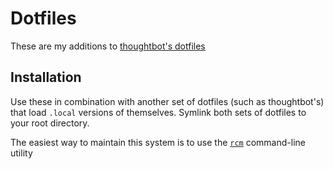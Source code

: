 # Dotfiles

These are my additions to [thoughtbot's
dotfiles](http://www.github.com/thoughtbot/dotfiles)

## Installation

Use these in combination with another set of dotfiles (such as thoughtbot's)
that load `.local` versions of themselves. Symlink both sets of dotfiles to your
root directory.

The easiest way to maintain this system is to use the
[`rcm`](http://www.github.com/thoughtbot/rcm) command-line utility
